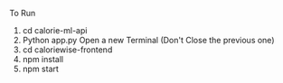 To Run
1. cd calorie-ml-api
2. Python app.py
Open a new Terminal (Don't Close the previous one)
3. cd caloriewise-frontend
4. npm install
5. npm start